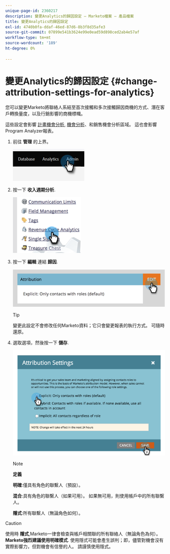 ```yaml
---
unique-page-id: 2360217
description: 變更Analytics的歸因設定 — Marketo檔案 — 產品檔案
title: 變更Analytics的歸因設定
exl-id: 4740b0fa-ddaf-46ed-87d6-8b3f8d35afe3
source-git-commit: 07899e541b3624e99e0ead59d898ced2ab4e57af
workflow-type: tm+mt
source-wordcount: '189'
ht-degree: 0%

---
```


# 變更Analytics的歸因設定 {#change-attribution-settings-for-analytics}

您可以變更Marketo將聯絡人系結至首次接觸和多次接觸歸因商機的方式、潛在客戶轉換量度，以及行銷影響的商機標幟。

這些設定會影響 [計畫機會分析](/help/marketo/product-docs/reporting/revenue-cycle-analytics/program-analytics/understanding-the-program-opportunity-analysis-area.md), [機會分析](/help/marketo/product-docs/reporting/revenue-cycle-analytics/revenue-explorer/understanding-opportunity-analysis-in-revenue-explorer.md)、和銷售機會分析區域。 這也會影響Program Analyzer報表。

1. 前往 **管理** 的上界。

   ![](assets/change-attribution-settings-for-analytics-1.png)

1. 按一下 **收入週期分析**.

   ![](assets/change-attribution-settings-for-analytics-2.png)

1. 按一下 **編輯** 連結 **歸因**.

   ![](assets/change-attribution-settings-for-analytics-3.png)

   >[!TIP]
   >
   >變更此設定不會修改任何Marketo資料；它只會變更報表的執行方式。 可隨時還原。

1. 選取選項，然後按一下 **儲存**.

   ![](assets/change-attribution-settings-for-analytics-4.png)

   >[!NOTE]
   >
   >**定義**
   >
   >**明確**:僅具有角色的聯繫人（預設）。
   >
   >**混合**:具有角色的聯繫人（如果可用）。 如果無可用，則使用帳戶中的所有聯繫人。
   >
   >**隱式**:所有聯繫人（無論角色如何）。

>[!CAUTION]
>
>使用時 **隱式**,Marketo一律會檢查與帳戶相關聯的所有聯絡人（無論角色為何）。 **Marketo強烈建議使用明確模式**. 使用隱式可能會產生誤判；即，儘管對機會沒有實際影響力，但對機會有信譽的人。 請謹慎使用隱式。

